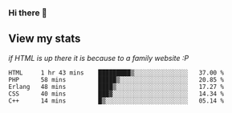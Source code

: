 ### Hi there 👋

## View my stats
_if HTML is up there it is because to a family website :P_
<!--START_SECTION:waka-->
```text
HTML     1 hr 43 mins    █████████▒░░░░░░░░░░░░░░░   37.00 % 
PHP      58 mins         █████▒░░░░░░░░░░░░░░░░░░░   20.85 % 
Erlang   48 mins         ████▒░░░░░░░░░░░░░░░░░░░░   17.27 % 
CSS      40 mins         ███▓░░░░░░░░░░░░░░░░░░░░░   14.34 % 
C++      14 mins         █▒░░░░░░░░░░░░░░░░░░░░░░░   05.14 % 
```
<!--END_SECTION:waka-->

<!--
**robertfiko/robertfiko** is a ✨ _special_ ✨ repository because its `README.md` (this file) appears on your GitHub profile.

Here are some ideas to get you started:

- 🔭 I’m currently working on ...
- 🌱 I’m currently learning ...
- 👯 I’m looking to collaborate on ...
- 🤔 I’m looking for help with ...
- 💬 Ask me about ...
- 📫 How to reach me: ...
- 😄 Pronouns: ...
- ⚡ Fun fact: ...
-->
